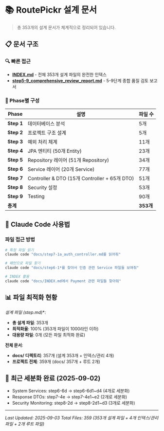 # 📚 RoutePickr 설계 문서

> 총 353개의 설계 문서가 체계적으로 정리되어 있습니다.

## 📋 문서 구조

### 🔍 빠른 접근
- **[INDEX.md](INDEX.md)** - 전체 353개 설계 파일의 완전한 인덱스
- **[step5-9_comprehensive_review_report.md](step5-9_comprehensive_review_report.md)** - 5-9단계 종합 품질 검토 보고서

### 📂 Phase별 구성

| Phase | 설명 | 파일 수 |
|-------|------|---------|
| **Step 1** | 데이터베이스 분석 | 5개 |
| **Step 2** | 프로젝트 구조 설계 | 5개 |
| **Step 3** | 예외 처리 체계 | 11개 |
| **Step 4** | JPA 엔티티 (50개 Entity) | 23개 |
| **Step 5** | Repository 레이어 (51개 Repository) | 34개 |
| **Step 6** | Service 레이어 (20개 Service) | 77개 |
| **Step 7** | Controller & DTO (15개 Controller + 65개 DTO) | 51개 |
| **Step 8** | Security 설정 | 53개 |
| **Step 9** | Testing | 90개 |
| **총계** | | **353개** |

## 🎯 Claude Code 사용법

### 파일 접근 방법
```bash
# 특정 파일 읽기
claude code "docs/step7-1a_auth_controller.md를 읽어줘"

# 패턴으로 파일 찾기
claude code "docs/step6-1*를 찾아서 인증 관련 Service 파일들 보여줘"

# INDEX 활용
claude code "docs/INDEX.md에서 Payment 관련 파일들 찾아줘"
```

## 📊 파일 최적화 현황

**설계 파일 (step*.md)**:
- **총 설계 파일**: 353개
- **최적화율**: 100% (353개 파일이 1000라인 이하)
- **대용량 파일**: 0개 (모든 파일 최적화 완료)

**전체 문서**:
- **docs/ 디렉토리**: 357개 (설계 353개 + 인덱스/관리 4개)
- **프로젝트 전체**: 359개 (docs/ 357개 + 루트 2개)

## 🔄 최근 세분화 완료 (2025-09-02)
- System Services: step6-6d → step6-6d1~d4 (4개로 세분화)
- Response DTOs: step7-4e → step7-4e1~e2 (2개로 세분화)
- Security Monitoring: step8-2d → step8-2d1~d3 (3개로 세분화)

---
*Last Updated: 2025-09-03*
*Total Files: 359 (353개 설계 파일 + 4개 인덱스/관리 파일 + 2개 루트 파일)*